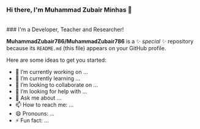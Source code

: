 ### Hi there, I'm Muhammad Zubair Minhas 👋
<br>
### I'm a Developer, Teacher and Researcher!
<!-- <img align="left" alt="Visual Studio Code" width="500px" src="./bio.gif" /> -->


**MuhammadZubair786/MuhammadZubair786** is a ✨ _special_ ✨ repository because its `README.md` (this file) appears on your GitHub profile.

Here are some ideas to get you started:

- 🔭 I’m currently working on ...
- 🌱 I’m currently learning ...
- 👯 I’m looking to collaborate on ...
- 🤔 I’m looking for help with ...
- 💬 Ask me about ...
- 📫 How to reach me: ...
- 😄 Pronouns: ...
- ⚡ Fun fact: ...

